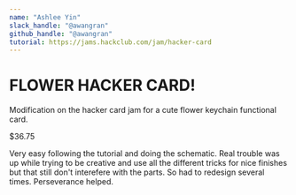 ```yaml
---
name: "Ashlee Yin"
slack_handle: "@awangran"
github_handle: "@awangran"
tutorial: https://jams.hackclub.com/jam/hacker-card
---
```


# FLOWER HACKER CARD!

<!-- Describe your board in 2-3 sentences. What are you making? What will it do? -->
Modification on the hacker card jam for a cute flower keychain functional card.

<!-- How much is it going to cost? -->
$36.75

<!-- Tell us a little bit about your design process. What were some challenges? What helped? ***Totally optional*** -->
Very easy following the tutorial and doing the schematic. Real trouble was up while trying to be creative and use all the different tricks for nice finishes but that still don't interefere with the parts. So had to redesign several times. Perseverance helped. 
